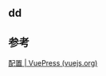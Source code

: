 ## dd













## 参考



[配置 | VuePress (vuejs.org)](https://v2.vuepress.vuejs.org/zh/reference/default-theme/config.html#sidebar)

